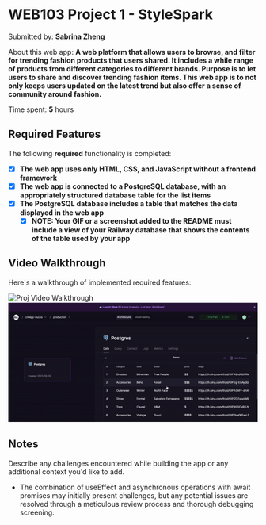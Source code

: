 # WEB103 Project 1 - StyleSpark

Submitted by: **Sabrina Zheng**

About this web app: **A web platform that allows users to browse, and filter for trending fashion products that users shared. It includes a while range of products from different categories to different brands. Purpose is to let users to share and discover trending fashion items. This web app is to not only keeps users updated on the latest trend but also offer a sense of community around fashion.**

Time spent: **5** hours

## Required Features

The following **required** functionality is completed:

<!-- Make sure to check off completed functionality below -->
- [x] **The web app uses only HTML, CSS, and JavaScript without a frontend framework**
- [x] **The web app is connected to a PostgreSQL database, with an appropriately structured database table for the list items**
- [x] **The PostgreSQL database includes a table that matches the data displayed in the web app**
  - [x] **NOTE: Your GIF or a screenshot added to the README must include a view of your Railway database that shows the contents of the table used by your app**

## Video Walkthrough

Here's a walkthrough of implemented required features:

<img src='walkthru_proj1.gif' title='Proj Video Walkthrough' width='' alt='Proj Video Walkthrough' />

<img src='database.gif' title='Video Walkthrough' width='' alt='Video Walkthrough' />

## Notes

Describe any challenges encountered while building the app or any additional context you'd like to add.
- The combination of useEffect and asynchronous operations with await promises may initially present challenges, but any potential issues are resolved through a meticulous review process and thorough debugging screening.

